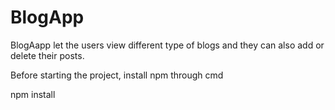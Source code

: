 # BlogApp
BlogAapp let the users view different type of blogs and they can also add or delete their posts.



Before starting the project, install npm through cmd


npm install
